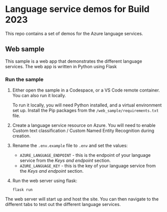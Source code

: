 # Language service demos for Build 2023

This repo contains a set of demos for the Azure language services.

## Web sample

This sample is a web app that demonstrates the different language services. The web app is written in Python using Flask

### Run the sample

1. Either open the sample in a Codespace, or a VS Code remote container. You can also run it locally.

    To run it locally, you will need Python installed, and a virtual environment set up. Install the Pip packages from the `/web_sample/requirements.txt` file.

1. Create a language service resource on Azure. You will need to enable Custom text classification / Custom Named Entity Recognition during creation.

1. Rename the `.env.example` file to `.env` and set the values:

    * `AZURE_LANGUAGE_ENDPOINT` - this is the endpoint of your language service from the *Keys and endpoint* section.
    * `AZURE_LANGUAGE_KEY` - this is the key of your language service from the *Keys and endpoint* section.
 
1. Run the web server using flask:

    `flask run`

The web server will start up and host the site. You can then navigate to the different tabs to test out the different language services.
